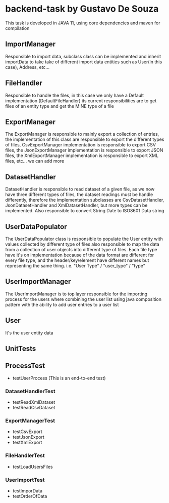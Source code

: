 # backend-task by Gustavo De Souza
This task is developed in JAVA 11, using core dependencies and maven for compilation

## ImportManager
Responsible to import data, subclass class can be implemented and inherit importData
to take take of different import data entities such as User(in this case), Address, etc...

## FileHandler
Responsible to handle the files, in this case we only have a Default implementation (DefaultFileHandler)
its current responsibilities are to get files of an entity type and get the MINE type of a file

## ExportManager
The ExportManager is responsible to mainly export a collection of entries, the implementation of this class
are responsible to export the different types of files, CsvExportManager implementation is responsible to export CSV files,
the JsonExportManager implementation is responsible to export JSON files, the XmlExportManager implementation is responsible
to export XML files, etc... we can add more

## DatasetHandler
DatasetHandler is responsible to read dataset of a given file, as we now have three different types of files, the dataset readings must
be handle differently, therefore the implementation subclasses are CsvDatasetHandler, JsonDatasetHandler and XmlDatasetHandler, but more types
can be implemented. Also responsible to convert String Date to ISO8601 Data string

## UserDataPopulator
The UserDataPopulator class is responsible  to populate the User entity with values collected by different type of files
also responsible to map the data from a collection of user objects into different type of files.
Each file type have it's on implementation because of the data format are different for every file type, and the header/key/element
have different names but representing the same thing. i.e. "User Type" / "user_type" / "type"

## UserImportManager
The UserImportManager is to top layer responsible for the importing process for the users where combining 
the user list using java composition pattern with the ability to add user entries to a user list  

## User
It's the user entity data

## UnitTests

## ProcessTest
* testUserProcess (This is an end-to-end test)

### DatasetHandlerTest
* testReadXmlDataset
* testReadCsvDataset

### ExportManagerTest
* testCsvExport
* testJsonExport
* testXmlExport

### FileHandlerTest
* testLoadUsersFiles

### UserImportTest
* testImporData
* testOrderOfData
